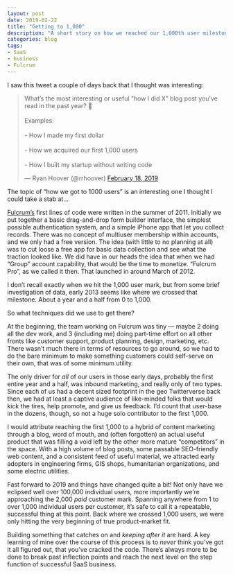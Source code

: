 ```yaml
---
layout: post
date: 2019-02-22
title: "Getting to 1,000"
description: "A short story on how we reached our 1,000th user milestone with Fulcrum."
categories: blog
tags:
- SaaS
- business
- Fulcrum
---
```


I saw this tweet a couple of days back that I thought was interesting:

<blockquote class="twitter-tweet tw-align-center" data-lang="en"><p lang="en" dir="ltr">What’s the most interesting or useful “how I did X” blog post you’ve read in the past year? 🤔 <br><br>Examples:<br><br>- How I made my first dollar<br><br>- How we acquired our first 1,000 users<br><br>- How I built my startup without writing code</p>&mdash; Ryan Hoover (@rrhoover) <a href="https://twitter.com/rrhoover/status/1097529748509454336?ref_src=twsrc%5Etfw">February 18, 2019</a></blockquote>
<script async src="https://platform.twitter.com/widgets.js" charset="utf-8"></script>

The topic of “how we got to 1000 users” is an interesting one I thought I could take a stab at…

[Fulcrum’s](https://www.fulcrumapp.com/ "Fulcrum") first lines of code were written in the summer of 2011. Initially we put together a basic drag-and-drop form builder interface, the simplest possible authentication system, and a simple iPhone app that let you collect records. There was no concept of multiuser membership within accounts, and we only had a free version. The idea (with little to no planning at all) was to cut loose a free app for basic data collection and see what the traction looked like. We did have in our heads the idea that when we had “Group” account capability, that would be the time to monetize. “Fulcrum Pro”, as we called it then. That launched in around March of 2012.

I don’t recall exactly when we hit the 1,000 user mark, but from some brief investigation of data, early 2013 seems like where we crossed that milestone. About a year and a half from 0 to 1,000.

So what techniques did we use to get there?

At the beginning, the team working on Fulcrum was tiny — maybe 2 doing all the dev work, and 3 (including me) doing part-time effort on all other fronts like customer support, product planning, design, marketing, etc. There wasn’t much there in terms of resources to go around, so we had to do the bare minimum to make something customers could self-serve on their own, that was of some minimum utility.

The only driver for _all_ of our users in those early days, probably the first entire year and a half, was inbound marketing, and really only of two types. Since each of us had a decent sized footprint in the geo Twitterverse back then, we had at least a captive audience of like-minded folks that would kick the tires, help promote, and give us feedback. I’d count that user-base in the dozens, though, so not a huge solo contributor to the first 1,000.

I would attribute reaching the first 1,000 to a hybrid of content marketing through a blog, word of mouth, and (often forgotten) an actual useful product that was filling a void left by the other more mature “competitors” in the space. With a high volume of blog posts, some passable SEO-friendly web content, and a consistent feed of useful material, we attracted early adopters in engineering firms, GIS shops, humanitarian organizations, and some electric utilities.

Fast forward to 2019 and things have changed quite a bit! Not only have we eclipsed well over 100,000 individual users, more importantly we’re approaching the 2,000 _paid_ customer mark. Spanning anywhere from 1 to over 1,000 individual users per customer, it’s safe to call it a repeatable, successful thing at this point. Back where we crossed 1,000 users, we were only hitting the very beginning of true product-market fit.

Building something that catches on and _keeping after it_ are hard. A key learning of mine over the course of this process is to _never_ think you’ve got it all figured out, that you’ve cracked the code. There’s always more to be done to break past inflection points and reach the next level on the step function of successful SaaS business.
